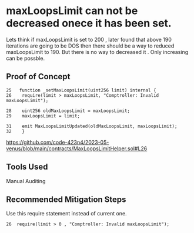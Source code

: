 # maxLoopsLimit can not be decreased onece it has been set.
Lets think if maxLoopsLimit is set to 200 , later found that above 190 iterations are going to be DOS then there should be a way to
reduced maxLoopsLimit to 190. But there is no way to decreased it . Only increasing can be possble. 

## Proof of Concept

    25   function _setMaxLoopsLimit(uint256 limit) internal {
    26    require(limit > maxLoopsLimit, "Comptroller: Invalid maxLoopsLimit");

    28    uint256 oldMaxLoopsLimit = maxLoopsLimit;
    29    maxLoopsLimit = limit;

    31    emit MaxLoopsLimitUpdated(oldMaxLoopsLimit, maxLoopsLimit);
    32    }
    

https://github.com/code-423n4/2023-05-venus/blob/main/contracts/MaxLoopsLimitHelper.sol#L26


## Tools Used
Manual Auditing

## Recommended Mitigation Steps

Use this require statement instead of current one. 

    26  require(limit > 0 , "Comptroller: Invalid maxLoopsLimit");
    
    
